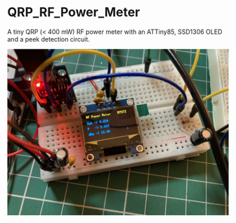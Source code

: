 # QRP_RF_Power_Meter

A tiny QRP (< 400 mW) RF power meter with an ATTiny85, SSD1306 OLED and a peek detection circuit.

![Circuit on bread board](breadboard.jpeg?raw=true "QRP Power Meter")
